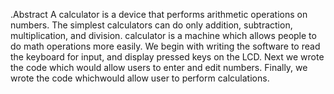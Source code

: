 .Abstract
 A calculator is a device that performs arithmetic operations on numbers. The simplest calculators can do only addition, subtraction, multiplication, and division.
 calculator is a machine which allows people to do math operations more easily. We begin with writing the software to read the keyboard for input, and display pressed
 keys on the LCD. Next we wrote the code which would allow users to enter and edit numbers.  Finally, we wrote the code whichwould allow user to perform calculations.
